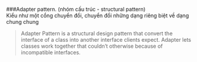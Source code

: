 ###Adapter pattern. (nhóm cấu trúc - structural pattern)  
Kiểu như một cổng chuyển đổi, chuyển đổi những dạng riêng biệt về dạng chung chung  
> Adapter Pattern is a structural design pattern that convert the interface of a class into another interface clients expect. Adapter lets classes work together that couldn’t otherwise because of incompatible interfaces.
